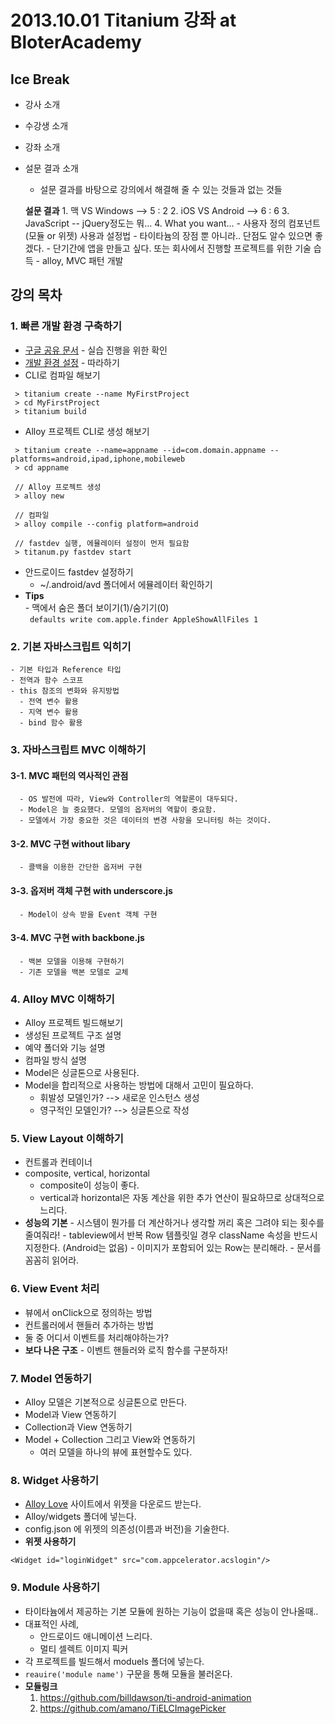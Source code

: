 2013.10.01 Titanium 강좌 at BloterAcademy
========
## Ice Break
- 강사 소개
- 수강생 소개
- 강좌 소개 
- 설문 결과 소개 
  - 설문 결과를 바탕으로 강의에서 해결해 줄 수 있는 것들과 없는 것들    
      
  **설문 결과** 
      1. 맥 VS Windows --> 5 : 2
      2. iOS VS Android --> 6 : 6
      3. JavaScript -- jQuery정도는 뭐... 
      4. What you want... 
        - 사용자 정의 컴포넌트 (모듈 or 위젯) 사용과 설정법 
        - 타이타늄의 장점 뿐 아니라.. 단점도 알수 있으면 좋겠다. 
        - 단기간에 앱을 만들고 싶다. 또는 회사에서 진행할 프로젝트를 위한 기술 습득 
        - alloy, MVC 패턴 개발

## 강의 목차 
### 1. 빠른 개발 환경 구축하기
  - [구글 공유 문서][5] - 실습 진행을 위한 확인
  - [개발 환경 설정][4] - 따라하기
  - CLI로 컴파일 해보기
   ```
    > titanium create --name MyFirstProject
    > cd MyFirstProject
    > titanium build
   ```
  - Alloy 프로젝트 CLI로 생성 해보기
  ```
   > titanium create --name=appname --id=com.domain.appname --platforms=android,ipad,iphone,mobileweb
   > cd appname
   
   // Alloy 프로젝트 생성
   > alloy new
   
   // 컴파일
   > alloy compile --config platform=android
   
   // fastdev 실행, 에뮬레이터 설정이 먼저 필요함
   > titanum.py fastdev start
  ```
  - 안드로이드 fastdev 설정하기
    - ~/.android/avd 폴더에서 에뮬레이터 확인하기
  - **Tips**  
        - 맥에서 숨은 폴더 보이기(1)/숨기기(0)  
        ``` 
        defaults write com.apple.finder AppleShowAllFiles 1
        ```
 
[4]: https://github.com/yomybaby/TiStudy/wiki/Titanium-%EA%B0%9C%EB%B0%9C%ED%99%98%EA%B2%BD-%EC%84%B8%ED%8C%85

[5]: https://docs.google.com/spreadsheet/ccc?key=0At3rrffHc2WIdGFwRlpSWDlVSWhGeGVpcWVZelBLd3c&usp=sharing

### 2. 기본 자바스크립트 익히기
    - 기본 타입과 Reference 타입
    - 전역과 함수 스코프
    - this 참조의 변화와 유지방법
      - 전역 변수 활용
      - 지역 변수 활용
      - bind 함수 활용

### 3. 자바스크립트 MVC 이해하기
#### 3-1. MVC 패턴의 역사적인 관점
      - OS 발전에 따라, View와 Controller의 역할론이 대두되다.
      - Model은 늘 중요했다. 모델의 옵저버의 역할이 중요함.
      - 모델에서 가장 중요한 것은 데이터의 변경 사항을 모니터링 하는 것이다.

#### 3-2. MVC 구현 without libary
      - 콜백을 이용한 간단한 옵저버 구현

#### 3-3. 옵저버 객체 구현 with underscore.js
      - Model이 상속 받을 Event 객체 구현

#### 3-4. MVC 구현 with backbone.js
      - 백본 모델을 이용해 구현하기
      - 기존 모델을 백본 모델로 교체

### 4. Alloy MVC 이해하기
- Alloy 프로젝트 빌드해보기
- 생성된 프로젝트 구조 설명
- 예약 폴더와 기능 설명
- 컴파일 방식 설명
- Model은 싱글톤으로 사용된다.
- Model을 합리적으로 사용하는 방법에 대해서 고민이 필요하다.
  - 휘발성 모델인가? --> 새로운 인스턴스 생성
  - 영구적인 모델인가? --> 싱글톤으로 작성


### 5. View Layout 이해하기
- 컨트롤과 컨테이너
- composite, vertical, horizontal
  - composite이 성능이 좋다.
  - vertical과 horizontal은 자동 계산을 위한 추가 연산이 필요하므로 상대적으로 느리다.
- **성능의 기본**
      - 시스템이 뭔가를 더 계산하거나 생각할 꺼리 혹은 그려야 되는 횟수를 줄여줘라!
      - tableview에서 반복 Row 템플릿일 경우 className 속성을 반드시 지정한다. (Android는 없음)
      - 이미지가 포함되어 있는 Row는 분리해라.
      - 문서를 꼼꼼히 읽어라.

### 6. View Event 처리
- 뷰에서 onClick으로 정의하는 방법
- 컨트롤러에서 핸들러 추가하는 방법
- 둘 중 어디서 이벤트를 처리해야하는가?
- **보다 나은 구조**
      - 이벤트 핸들러와 로직 함수를 구분하자!

### 7. Model 연동하기
 - Alloy 모델은 기본적으로 싱글톤으로 만든다.
 - Model과 View 연동하기
 - Collection과 View 연동하기
 - Model + Collection 그리고 View와 연동하기
    - 여러 모델을 하나의 뷰에 표현할수도 있다.

### 8. Widget 사용하기
- [Alloy Love][3] 사이트에서 위젯을 다운로드 받는다.
- Alloy/widgets 폴더에 넣는다.
- config.json 에 위젯의 의존성(이름과 버전)을 기술한다.
- **위젯 사용하기**
```
<Widget id="loginWidget" src="com.appcelerator.acslogin"/>
```

[3]: http://alloylove.com/

### 9. Module 사용하기
- 타이타늄에서 제공하는 기본 모듈에 원하는 기능이 없을때 혹은 성능이 안나올때..
- 대표적인 사례,
  - 안드로이드 애니메이션 느리다.
  - 멀티 셀렉트 이미지 픽커
- 각 프로젝트를 빌드해서 moduels 폴더에 넣는다.
- `reauire('module name')` 구문을 통해 모듈을 불러온다.
- **모듈링크**
  1. https://github.com/billdawson/ti-android-animation
  2. https://github.com/amano/TiELCImagePicker

